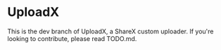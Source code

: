 # UploadX #

This is the dev branch of UploadX, a ShareX custom uploader. If you're looking to contribute, please read TODO.md.
